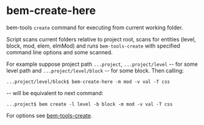 # bem-create-here

bem-tools `create` command for executing from current working folder.

Script scans current folders relative to project root, scans for entities
(level, block, mod, elem, elmMod) and runs `bem-tools-create` with specified
command line options and some scanned.

For example suppose project path `...project`, `...project/level` -- for some
level path and `...project/level/block` -- for some block. Then calling:

```shell
...project/level/block$ bem-create-here -m mod -v val -T css
```

-- will be equivalent to next command:

```shell
...project$ bem create -l level -b block -m mod -v val -T css
```

For options see [bem-tools-create](https://github.com/bem-tools/bem-tools-create).
